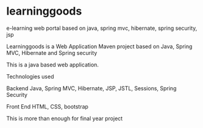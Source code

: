 # learninggoods
e-learning web portal based on java, spring mvc, hibernate, spring security, jsp

Learninggoods is a Web Application Maven project based on Java, Spring MVC, Hibernate and Spring security

This is a java based web application.

Technologies used

Backend
Java, Spring MVC, Hibernate, JSP, JSTL, Sessions, Spring Security

Front End
HTML, CSS, bootstrap

This is more than enough for final year project
